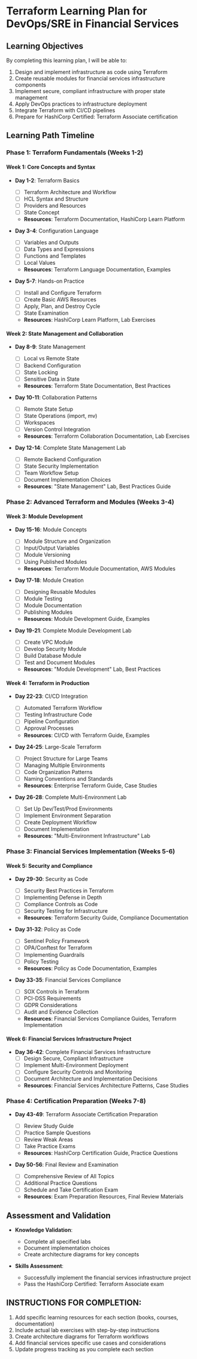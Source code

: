 # Terraform Learning Plan for DevOps/SRE in Financial Services

## Learning Objectives

By completing this learning plan, I will be able to:

1. Design and implement infrastructure as code using Terraform
2. Create reusable modules for financial services infrastructure components
3. Implement secure, compliant infrastructure with proper state management
4. Apply DevOps practices to infrastructure deployment
5. Integrate Terraform with CI/CD pipelines
6. Prepare for HashiCorp Certified: Terraform Associate certification

## Learning Path Timeline

### Phase 1: Terraform Fundamentals (Weeks 1-2)

#### Week 1: Core Concepts and Syntax
- **Day 1-2**: Terraform Basics
  - [ ] Terraform Architecture and Workflow
  - [ ] HCL Syntax and Structure
  - [ ] Providers and Resources
  - [ ] State Concept
  - **Resources**: Terraform Documentation, HashiCorp Learn Platform

- **Day 3-4**: Configuration Language
  - [ ] Variables and Outputs
  - [ ] Data Types and Expressions
  - [ ] Functions and Templates
  - [ ] Local Values
  - **Resources**: Terraform Language Documentation, Examples

- **Day 5-7**: Hands-on Practice
  - [ ] Install and Configure Terraform
  - [ ] Create Basic AWS Resources
  - [ ] Apply, Plan, and Destroy Cycle
  - [ ] State Examination
  - **Resources**: HashiCorp Learn Platform, Lab Exercises

#### Week 2: State Management and Collaboration
- **Day 8-9**: State Management
  - [ ] Local vs Remote State
  - [ ] Backend Configuration
  - [ ] State Locking
  - [ ] Sensitive Data in State
  - **Resources**: Terraform State Documentation, Best Practices

- **Day 10-11**: Collaboration Patterns
  - [ ] Remote State Setup
  - [ ] State Operations (import, mv)
  - [ ] Workspaces
  - [ ] Version Control Integration
  - **Resources**: Terraform Collaboration Documentation, Lab Exercises

- **Day 12-14**: Complete State Management Lab
  - [ ] Remote Backend Configuration
  - [ ] State Security Implementation
  - [ ] Team Workflow Setup
  - [ ] Document Implementation Choices
  - **Resources**: "State Management" Lab, Best Practices Guide

### Phase 2: Advanced Terraform and Modules (Weeks 3-4)

#### Week 3: Module Development
- **Day 15-16**: Module Concepts
  - [ ] Module Structure and Organization
  - [ ] Input/Output Variables
  - [ ] Module Versioning
  - [ ] Using Published Modules
  - **Resources**: Terraform Module Documentation, AWS Modules

- **Day 17-18**: Module Creation
  - [ ] Designing Reusable Modules
  - [ ] Module Testing
  - [ ] Module Documentation
  - [ ] Publishing Modules
  - **Resources**: Module Development Guide, Examples

- **Day 19-21**: Complete Module Development Lab
  - [ ] Create VPC Module
  - [ ] Develop Security Module
  - [ ] Build Database Module
  - [ ] Test and Document Modules
  - **Resources**: "Module Development" Lab, Best Practices

#### Week 4: Terraform in Production
- **Day 22-23**: CI/CD Integration
  - [ ] Automated Terraform Workflow
  - [ ] Testing Infrastructure Code
  - [ ] Pipeline Configuration
  - [ ] Approval Processes
  - **Resources**: CI/CD with Terraform Guide, Examples

- **Day 24-25**: Large-Scale Terraform
  - [ ] Project Structure for Large Teams
  - [ ] Managing Multiple Environments
  - [ ] Code Organization Patterns
  - [ ] Naming Conventions and Standards
  - **Resources**: Enterprise Terraform Guide, Case Studies

- **Day 26-28**: Complete Multi-Environment Lab
  - [ ] Set Up Dev/Test/Prod Environments
  - [ ] Implement Environment Separation
  - [ ] Create Deployment Workflow
  - [ ] Document Implementation
  - **Resources**: "Multi-Environment Infrastructure" Lab

### Phase 3: Financial Services Implementation (Weeks 5-6)

#### Week 5: Security and Compliance
- **Day 29-30**: Security as Code
  - [ ] Security Best Practices in Terraform
  - [ ] Implementing Defense in Depth
  - [ ] Compliance Controls as Code
  - [ ] Security Testing for Infrastructure
  - **Resources**: Terraform Security Guide, Compliance Documentation

- **Day 31-32**: Policy as Code
  - [ ] Sentinel Policy Framework
  - [ ] OPA/Conftest for Terraform
  - [ ] Implementing Guardrails
  - [ ] Policy Testing
  - **Resources**: Policy as Code Documentation, Examples

- **Day 33-35**: Financial Services Compliance
  - [ ] SOX Controls in Terraform
  - [ ] PCI-DSS Requirements
  - [ ] GDPR Considerations
  - [ ] Audit and Evidence Collection
  - **Resources**: Financial Services Compliance Guides, Terraform Implementation

#### Week 6: Financial Services Infrastructure Project
- **Day 36-42**: Complete Financial Services Infrastructure
  - [ ] Design Secure, Compliant Infrastructure
  - [ ] Implement Multi-Environment Deployment
  - [ ] Configure Security Controls and Monitoring
  - [ ] Document Architecture and Implementation Decisions
  - **Resources**: Financial Services Architecture Patterns, Case Studies

### Phase 4: Certification Preparation (Weeks 7-8)
- **Day 43-49**: Terraform Associate Certification Preparation
  - [ ] Review Study Guide
  - [ ] Practice Sample Questions
  - [ ] Review Weak Areas
  - [ ] Take Practice Exams
  - **Resources**: HashiCorp Certification Guide, Practice Questions

- **Day 50-56**: Final Review and Examination
  - [ ] Comprehensive Review of All Topics
  - [ ] Additional Practice Questions
  - [ ] Schedule and Take Certification Exam
  - **Resources**: Exam Preparation Resources, Final Review Materials

## Assessment and Validation

- **Knowledge Validation**:
  - Complete all specified labs
  - Document implementation choices
  - Create architecture diagrams for key concepts

- **Skills Assessment**:
  - Successfully implement the financial services infrastructure project
  - Pass the HashiCorp Certified: Terraform Associate exam

## INSTRUCTIONS FOR COMPLETION:
1. Add specific learning resources for each section (books, courses, documentation)
2. Include actual lab exercises with step-by-step instructions
3. Create architecture diagrams for Terraform workflows
4. Add financial services specific use cases and considerations
5. Update progress tracking as you complete each section
